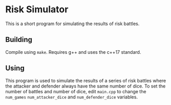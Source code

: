 # Risk Simulator

This is a short program for simulating the results of risk battles.

## Building

Compile using `make`. Requires g++ and uses the c++17 standard.

## Using

This program is used to simulate the results of a series of risk battles where the attacker and defender always have the same number of dice. To set the number of battles and number of dice, edit `main.cpp` to change the `num_games` `num_attacker_dice` and `num_defender_dice` variables.
